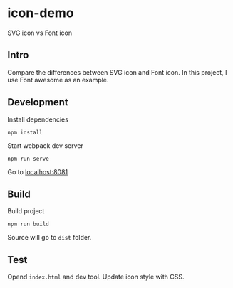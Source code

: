 # icon-demo
SVG icon vs Font icon
## Intro
Compare the differences between SVG icon and Font icon. In this project, I use Font awesome as an example.
## Development
Install dependencies
```
npm install
```
Start webpack dev server
```
npm run serve
```
Go to [localhost:8081](http://localhost:8081)
## Build
Build project
```shell
npm run build
```
Source will go to `dist` folder.
## Test
Opend `index.html` and dev tool. Update icon style with CSS.
